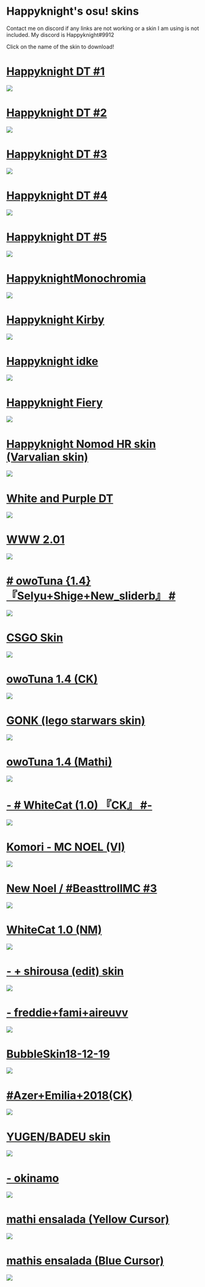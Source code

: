 # Happyknight's osu! skins
Contact me on discord if any links are not working or a skin I am using is not included. My discord is Happyknight#9912

Click on the name of the skin to download!

# [Happyknight DT #1](https://www.dropbox.com/s/ze62r6fjeijwwga/-_happyknightdt_-.osk?dl=0)
![](https://osu.ppy.sh/ss/14967466/5e65)

# [Happyknight DT #2](https://www.dropbox.com/s/yctsxmjk4trphns/-_happyknightdt2_-.osk?dl=0)
![](https://osu.ppy.sh/ss/14967476/134c)

# [Happyknight DT #3](https://www.dropbox.com/s/q0uhaqgjt0a0ro4/-_happyknightdt3_-.osk?dl=0)
![](https://osu.ppy.sh/ss/14967478/d37a)

# [Happyknight DT #4](https://www.dropbox.com/s/3w8k2hvkwn4pnmy/-_happyknightdt4_-.osk?dl=0)
![](https://osu.ppy.sh/ss/14967492/1f2c)

# [Happyknight DT #5](https://www.dropbox.com/s/1rocx1x4x89dmqv/-_happyknightdt5_-.osk?dl=0)
![](https://osu.ppy.sh/ss/14967503/03be)

# [HappyknightMonochromia](https://www.dropbox.com/s/iqmu00nhif2rnbw/-%20%E3%80%8EHappyknightMonochromia%E3%80%8F%20-.osk?dl=0)
![](https://osu.ppy.sh/ss/14967506/133b)

# [Happyknight Kirby](https://www.dropbox.com/s/jxqc3u1706pj656/-_Happyknight%20kirby_-.osk?dl=0)
![](https://osu.ppy.sh/ss/14967530/22e2)

# [Happyknight idke](https://www.dropbox.com/s/y8wngfjt50p87z5/-_happyknightidke_-.osk?dl=0)
![](https://osu.ppy.sh/ss/14967536/becd)

# [Happyknight Fiery](https://www.dropbox.com/s/iwemnu4wttogzfz/-_happyknightfieryskin_-.osk?dl=0)
![](https://osu.ppy.sh/ss/14967554/06f2)

# [Happyknight Nomod HR skin (Varvalian skin)](https://www.dropbox.com/s/g55nngueo8s60wd/-_happyknightnomodhr_-.osk?dl=0)
![](https://osu.ppy.sh/ss/14967558/b23d)

# [White and Purple DT](https://www.dropbox.com/s/b8dady2z0capr2u/-%20%20%20%20%20%20%20%20%23%20White%20and%20Purple%20DT%20%20%23-.osk?dl=0)
![](https://osu.ppy.sh/ss/14967562/ce57)

# [WWW 2.01](http://www.mediafire.com/file/z45rm6mq91ll9uz/WWW_2.01.osk/file)
![](https://skins.osuck.net/uploads/posts/2018-09/1537800571_nhdvbgg.jpg)

# [# owoTuna {1.4} 『Selyu+Shige+New_sliderb』 #](http://www.mediafire.com/file/1v4zc2g2ullyj9g/-_%2523_owoTuna_%257B1.4%257D_%25E3%2580%258ESelyu%252BShige%252BNew_sliderb%25E3%2580%258F_%2523_-.osk/file)
![](https://osu.ppy.sh/ss/14967578/b563)

# [CSGO Skin](http://puu.sh/uPbqF/49c0f73b26.osk)
![](https://osu.ppy.sh/ss/14843301/c799)

# [owoTuna 1.4 (CK)](http://www.mediafire.com/file/daf98ilcwlfqa81/-_%2523_owoTuna_%257B1.4%257D_%25E3%2580%258ECK%25E3%2580%258F_%2523_-.osk/file)
![](https://skins.osuck.net/uploads/posts/2019-07/1564486931_screenshot6193.jpg)

# [GONK (lego starwars skin)](https://cdn.discordapp.com/attachments/548011307996020748/672969973634695178/GONK.osk)
![](https://osu.ppy.sh/ss/14843316/2183)

# [owoTuna 1.4 (Mathi)](http://www.mediafire.com/file/a4cflw0mcvblvdl/-_%2523_owoTuna_%257B1.4%257D_%25E3%2580%258EMathi%25E3%2580%258F_%2523_-.osk/file)
![](https://skins.osuck.net/uploads/posts/2019-07/1564486960_screenshot6201.jpg)

# [- # WhiteCat (1.0) 『CK』 #-](http://www.mediafire.com/file/6250ar1z1jq0aes/-_%2523_WhiteCat_%25281.0%2529_%25E3%2580%258ECK%25E3%2580%258F_%2523-.osk/file)
![](https://skins.osuck.net/uploads/posts/2019-11/1573897221_3.jpg)

# [Komori - MC NOEL (VI)](http://www.mediafire.com/file/70pe02sidjyie9u/Komori_-_MC_NOEL_%2528VI%2529.osk/file)
![](https://osu.ppy.sh/ss/14843351/0a40)

# [New Noel / #BeasttrollMC #3](http://www.mediafire.com/file/ghds1jtiyktym48/%23BeasttrollMC_%233.osk/file)
![](https://osu.ppy.sh/ss/14843359/4eff)

# [WhiteCat 1.0 (NM)](http://www.mediafire.com/file/0x85j314b5oi3am/-_%2523_WhiteCat_%25281.0%2529_%25E3%2580%258ENM%25E3%2580%258F_%2523-.osk/file)
![](https://skins.osuck.net/uploads/posts/2019-11/1573897242_6.jpg)

# [- + shirousa (edit) skin](https://www.mediafire.com/file/yp0evunuu0i22cf/-_+_shirousa_%28edit%29.osk/file)
![](https://skins.osuck.net/uploads/posts/2020-04/1588149492_screenshot8610.jpg)

# [- freddie+fami+aireuvv](https://masterchefcanada.s-ul.eu/Y5N3gZxW)
![](https://camo.githubusercontent.com/a76bcafeed730b10f8e0cbc600768faccbcb5a9a/68747470733a2f2f6f73752e7070792e73682f73732f31343733323937372f36656430)

# [BubbleSkin18-12-19](https://www.mediafire.com/file/ia8dgwp728iyzfc/BubbleSkin18-12-19.osk/file)
![](https://skins.osuck.net/uploads/posts/2019-12/1575787645_3.jpg)

# [#Azer+Emilia+2018(CK)](http://www.mediafire.com/file/adpaa1pv386oo6d/%2523Azer%252BEmilia%252B2018%2528CK%2529.osk/file)
![](https://skins.osuck.net/uploads/posts/2018-09/1537794492_onuwgnb.jpg)

# [YUGEN/BADEU skin](https://waa.ai/ejcI)
![](https://osu.ppy.sh/ss/14843273/cda0)

# [- okinamo ](http://www.mediafire.com/file/e8ha7kxcmdjdd9d/-_okinamo.osk/file)
![](https://skins.osuck.net/uploads/posts/2019-03/1553930083_screenshot3317.jpg)

# [mathi ensalada (Yellow Cursor)](http://www.mediafire.com/file/dasthizozmbr3dg/mathi_ensalada_v1.5_%2528Yellow_cursor%2529.osk/file)
![](https://skins.osuck.net/uploads/posts/2019-03/1553936590_screenshot3523.jpg)

# [mathis ensalada (Blue Cursor)](http://www.mediafire.com/file/5okhdqiooa12mit/mathi_ensalada_v1.5_%2528Blue_cursor%2529.osk/file)
![](https://skins.osuck.net/uploads/posts/2020-03/1585203789_screenshot8309.jpg)
